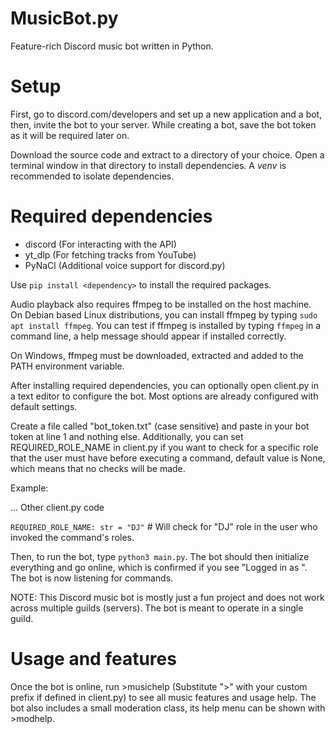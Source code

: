 # MusicBot.py
Feature-rich Discord music bot written in Python.

# Setup
First, go to discord.com/developers and set up a new application and a bot, then, invite the bot to your server.
While creating a bot, save the bot token as it will be required later on.

Download the source code and extract to a directory of your choice.
Open a terminal window in that directory to install dependencies. A *venv* is recommended to isolate dependencies.

# Required dependencies
- discord (For interacting with the API)
- yt_dlp (For fetching tracks from YouTube)
- PyNaCl (Additional voice support for discord.py)

Use `pip install <dependency>` to install the required packages.

Audio playback also requires ffmpeg to be installed on the host machine.
On Debian based Linux distributions, you can install ffmpeg by typing `sudo apt install ffmpeg`.
You can test if ffmpeg is installed by typing `ffmpeg` in a command line, a help message should appear if installed correctly.

On Windows, ffmpeg must be downloaded, extracted and added to the PATH environment variable.

After installing required dependencies, you can optionally open client.py in a text editor to configure the bot. Most options are already configured with default settings.

Create a file called "bot_token.txt" (case sensitive) and paste in your bot token at line 1 and nothing else.
Additionally, you can set REQUIRED_ROLE_NAME in client.py if you want to check for a specific role that the user must have before executing a command, default value is None, which means that
no checks will be made.

Example:

... Other client.py code

`REQUIRED_ROLE_NAME: str = "DJ"` # Will check for "DJ" role in the user who invoked the command's roles.

Then, to run the bot, type `python3 main.py`.
The bot should then initialize everything and go online, which is confirmed if you see "Logged in as <yourbotusername>".
The bot is now listening for commands.

NOTE: This Discord music bot is mostly just a fun project and does not work across multiple guilds (servers). The bot is meant to operate in a single guild.

# Usage and features
Once the bot is online, run >musichelp (Substitute ">" with your custom prefix if defined in client.py) to see all music features and usage help.
The bot also includes a small moderation class, its help menu can be shown with >modhelp.
